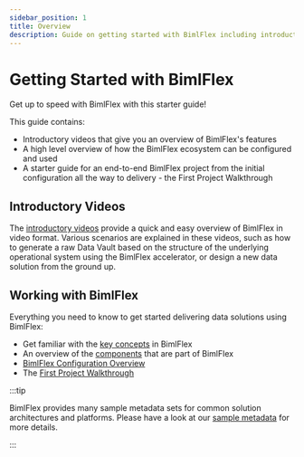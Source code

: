 ```yaml
---
sidebar_position: 1
title: Overview
description: Guide on getting started with BimlFlex including introductory videos, initial configuration, and first project walkthrough
---
```

# Getting Started with BimlFlex

Get up to speed with BimlFlex with this starter guide!

This guide contains:

* Introductory videos that give you an overview of BimlFlex's features
* A high level overview of how the BimlFlex ecosystem can be configured and used
* A starter guide for an end-to-end BimlFlex project from the initial configuration all the way to delivery - the First Project Walkthrough

## Introductory Videos

The [introductory videos](./intro-videos) provide a quick and easy overview of BimlFlex in video format. Various scenarios are explained in these videos, such as how to generate a raw Data Vault based on the structure of the underlying operational system using the BimlFlex accelerator, or design a new data solution from the ground up.

## Working with BimlFlex

Everything you need to know to get started delivering data solutions using BimlFlex:

* Get familiar with the [key concepts](../concepts) in BimlFlex
* An overview of the [components](./bimlflex-components-overview) that are part of BimlFlex
* [BimlFlex Configuration Overview](./initial-configuration)
* The [First Project Walkthrough](./first-project-walkthrough)



:::tip

BimlFlex provides many sample metadata sets for common solution architectures and platforms. Please have a look at our [sample metadata](./sample-metadata) for more details.

:::

